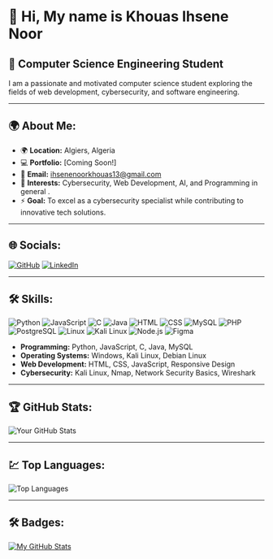 # 👋 Hi, My name is Khouas Ihsene Noor

## 🌟 Computer Science Engineering Student

I am a passionate and motivated computer science student exploring the fields of web development, cybersecurity, and software engineering. 

---

## 🌍 About Me:
- 🌍 **Location:** Algiers, Algeria
- 💻 **Portfolio:** [Coming Soon!]
- 📧 **Email:** ihsenenoorkhouas13@gmail.com
- 🧠 **Interests:** Cybersecurity, Web Development, AI, and Programming in general .
- ⚡ **Goal:** To excel as a cybersecurity specialist while contributing to innovative tech solutions.

---

## 🌐 Socials:
[![GitHub](https://img.shields.io/badge/GitHub-181717?logo=github&logoColor=white)](https://github.com/noorihs)
[![LinkedIn](https://img.shields.io/badge/LinkedIn-0077B5?logo=linkedin&logoColor=white)](https://www.linkedin.com/in/ihsene-noor-k-5665b5259/)


---

## 🛠️ Skills:

![Python](https://img.shields.io/badge/-Python-3776AB?logo=python&logoColor=white)
![JavaScript](https://img.shields.io/badge/-JavaScript-F7DF1E?logo=javascript&logoColor=black)
![C](https://img.shields.io/badge/-C-A8B9CC?logo=c&logoColor=white)
![Java](https://img.shields.io/badge/-Java-007396?logo=java&logoColor=white)
![HTML](https://img.shields.io/badge/-HTML-E34F26?logo=html5&logoColor=white)
![CSS](https://img.shields.io/badge/-CSS-1572B6?logo=css3&logoColor=white)
![MySQL](https://img.shields.io/badge/-MySQL-4479A1?logo=mysql&logoColor=white)
![PHP](https://img.shields.io/badge/-PHP-777BB4?logo=php&logoColor=white)
![PostgreSQL](https://img.shields.io/badge/-PostgreSQL-336791?logo=postgresql&logoColor=white)
![Linux](https://img.shields.io/badge/-Linux-FCC624?logo=linux&logoColor=black)
![Kali Linux](https://img.shields.io/badge/-Kali_Linux-557C94?logo=kalilinux&logoColor=white)
![Node.js](https://img.shields.io/badge/-Node.js-339933?logo=node.js&logoColor=white)
![Figma](https://img.shields.io/badge/-Figma-F24E1E?logo=figma&logoColor=white)

- **Programming:** Python, JavaScript, C, Java, MySQL  
- **Operating Systems:** Windows, Kali Linux, Debian Linux  
- **Web Development:** HTML, CSS, JavaScript, Responsive Design  
- **Cybersecurity:** Kali Linux, Nmap, Network Security Basics, Wireshark  

---

## 🏆 GitHub Stats:
![Your GitHub Stats](https://github-readme-stats.vercel.app/api?username=noorihs&show_icons=true&theme=radical)

---

## 💹 Top Languages:
![Top Languages](https://github-readme-stats.vercel.app/api/top-langs/?username=noorihs&layout=compact&theme=radical)

---

## 🛠️ Badges:
[![My GitHub Stats](https://github-profile-trophy.vercel.app/?username=noorihs&theme=onedark)](https://github.com/ryo-ma/github-profile-trophy)
